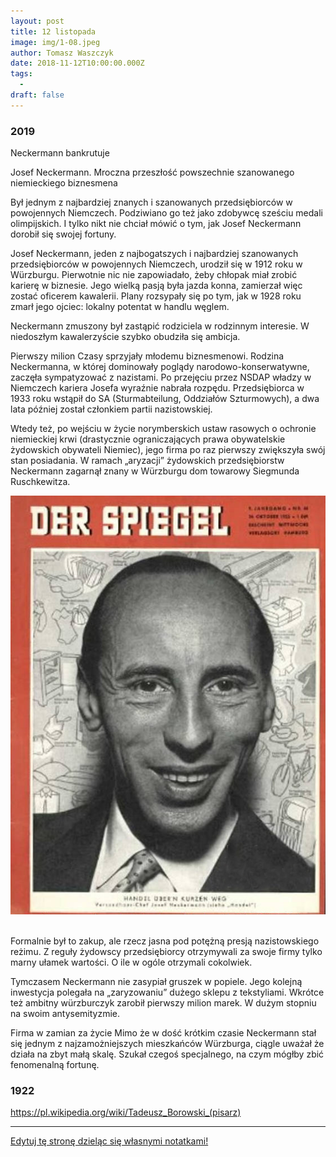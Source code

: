 ```yaml
---
layout: post
title: 12 listopada
image: img/1-08.jpeg
author: Tomasz Waszczyk
date: 2018-11-12T10:00:00.000Z
tags:
  - 
draft: false
---
```


### 2019

Neckermann bankrutuje

Josef Neckermann. Mroczna przeszłość powszechnie szanowanego niemieckiego biznesmena

Był jednym z najbardziej znanych i szanowanych przedsiębiorców w powojennych Niemczech. Podziwiano go też jako zdobywcę sześciu medali olimpijskich. I tylko nikt nie chciał mówić o tym, jak Josef Neckermann dorobił się swojej fortuny.

Josef Neckermann, jeden z najbogatszych i najbardziej szanowanych przedsiębiorców w powojennych Niemczech, urodził się w 1912 roku w Würzburgu. Pierwotnie nic nie zapowiadało, żeby chłopak miał zrobić karierę w biznesie. Jego wielką pasją była jazda konna, zamierzał więc zostać oficerem kawalerii. Plany rozsypały się po tym, jak w 1928 roku zmarł jego ojciec: lokalny potentat w handlu węglem.

Neckermann zmuszony był zastąpić rodziciela w rodzinnym interesie. W niedoszłym kawalerzyście szybko obudziła się ambicja.

Pierwszy milion
Czasy sprzyjały młodemu biznesmenowi. Rodzina Neckermanna, w której dominowały poglądy narodowo-konserwatywne, zaczęła sympatyzować z nazistami. Po przejęciu przez NSDAP władzy w Niemczech kariera Josefa wyraźnie nabrała rozpędu. Przedsiębiorca w 1933 roku wstąpił do SA (Sturmabteilung, Oddziałów Szturmowych), a dwa lata później został członkiem partii nazistowskiej.

Wtedy też, po wejściu w życie norymberskich ustaw rasowych o ochronie niemieckiej krwi (drastycznie ograniczających prawa obywatelskie żydowskich obywateli Niemiec), jego firma po raz pierwszy zwiększyła swój stan posiadania. W ramach „aryzacji” żydowskich przedsiębiorstw Neckermann zagarnął znany w Würzburgu dom towarowy Siegmunda Ruschkewitza.

<img src="./img/november/neckermann.jpg"/><br><br>

Formalnie był to zakup, ale rzecz jasna pod potężną presją nazistowskiego reżimu. Z reguły żydowscy przedsiębiorcy otrzymywali za swoje firmy tylko marny ułamek wartości. O ile w ogóle otrzymali cokolwiek.

Tymczasem Neckermann nie zasypiał gruszek w popiele. Jego kolejną inwestycja polegała na „zaryzowaniu” dużego sklepu z tekstyliami. Wkrótce też ambitny würzburczyk zarobił pierwszy milion marek. W dużym stopniu na swoim antysemityzmie.

Firma w zamian za życie
Mimo że w dość krótkim czasie Neckermann stał się jednym z najzamożniejszych mieszkańców Würzburga, ciągle uważał że działa na zbyt małą skalę. Szukał czegoś specjalnego, na czym mógłby zbić fenomenalną fortunę.

### 1922

https://pl.wikipedia.org/wiki/Tadeusz_Borowski_(pisarz)

---

<a href="https://github.com/TomaszWaszczyk/historia.waszczyk.com/edit/master/src/content/november-12.md" target="_blank">Edytuj tę stronę dzieląc się własnymi notatkami!</a>
